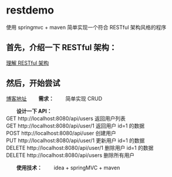 # restdemo
使用 springmvc + maven 简单实现一个符合 RESTful 架构风格的程序

## 首先，介绍一下 RESTful 架构：
<a href="https://www.cnblogs.com/yuxiaole/p/9536739.html" target="_blank">理解 RESTful 架构</a>
## 然后，开始尝试
<a href="https://www.cnblogs.com/yuxiaole/p/9537357.html" target="_blank">博客地址</a>
　　**需求：**
　　简单实现 CRUD

　　**设计一下 API：**<br>
GET  http://localhost:8080/api/users  返回用户列表<br>
GET  http://localhost:8080/api/user/1 返回用户 id=1 的数据<br>
POST  http://localhost:8080/api/user 创建用户<br>
PUT  http://localhost:8080/api/user/1 更新用户 id=1 的数据<br>
DELETE  http://localhost:8080/api/user/1 删除用户 id=1 的数据<br>
DELETE  http://localhost:8080/api/users 删除所有用户<br>

　　**使用技术：**
　　idea + springMVC + maven
